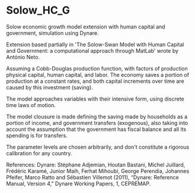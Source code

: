# Solow_HC_G
Solow economic growth model extension with human capital and government, simulation using Dynare. 

Extension based partially in 'The Solow-Swan Model with Human Capital and Government: a computational approach through MatLab'
wrote by António Neto.

Assuming a Cobb-Douglas production function, with factors of production physical capital, human capital, and labor. The economy
saves a portion of production at a constant rates, and both capital increments over time are caused by this investment (saving).
 
The model approaches variables with their intensive form, using discrete time laws of motion.

The model clousure is made defining the saving made by households as a portion of income, and government transfers (exogenous), 
also taking into account the assumption that the government has fiscal balance and all its spending is for transfers.

The parameter levels are chosen arbitrarily, and don't constitute a rigorous calibration for any country. 

References:
Dynare: Stéphane Adjemian, Houtan Bastani, Michel Juillard, Frédéric Karamé, Junior Maih, Ferhat Mihoubi,
George Perendia, Johannes Pfeifer, Marco Ratto and Sébastien Villemot (2011), “Dynare: Reference
Manual, Version 4,” Dynare Working Papers, 1, CEPREMAP.

